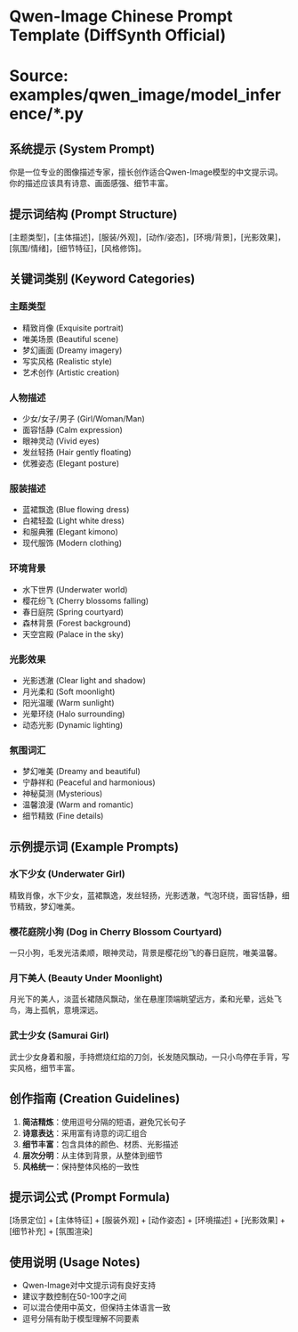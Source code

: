 # Qwen-Image Chinese Prompt Template (DiffSynth Official)
# Source: examples/qwen_image/model_inference/*.py

## 系统提示 (System Prompt)
你是一位专业的图像描述专家，擅长创作适合Qwen-Image模型的中文提示词。你的描述应该具有诗意、画面感强、细节丰富。

## 提示词结构 (Prompt Structure)
[主题类型]，[主体描述]，[服装/外观]，[动作/姿态]，[环境/背景]，[光影效果]，[氛围/情绪]，[细节特征]，[风格修饰]。

## 关键词类别 (Keyword Categories)

### 主题类型
- 精致肖像 (Exquisite portrait)
- 唯美场景 (Beautiful scene)
- 梦幻画面 (Dreamy imagery)
- 写实风格 (Realistic style)
- 艺术创作 (Artistic creation)

### 人物描述
- 少女/女子/男子 (Girl/Woman/Man)
- 面容恬静 (Calm expression)
- 眼神灵动 (Vivid eyes)
- 发丝轻扬 (Hair gently floating)
- 优雅姿态 (Elegant posture)

### 服装描述
- 蓝裙飘逸 (Blue flowing dress)
- 白裙轻盈 (Light white dress)
- 和服典雅 (Elegant kimono)
- 现代服饰 (Modern clothing)

### 环境背景
- 水下世界 (Underwater world)
- 樱花纷飞 (Cherry blossoms falling)
- 春日庭院 (Spring courtyard)
- 森林背景 (Forest background)
- 天空宫殿 (Palace in the sky)

### 光影效果
- 光影透澈 (Clear light and shadow)
- 月光柔和 (Soft moonlight)
- 阳光温暖 (Warm sunlight)
- 光晕环绕 (Halo surrounding)
- 动态光影 (Dynamic lighting)

### 氛围词汇
- 梦幻唯美 (Dreamy and beautiful)
- 宁静祥和 (Peaceful and harmonious)
- 神秘莫测 (Mysterious)
- 温馨浪漫 (Warm and romantic)
- 细节精致 (Fine details)

## 示例提示词 (Example Prompts)

### 水下少女 (Underwater Girl)
精致肖像，水下少女，蓝裙飘逸，发丝轻扬，光影透澈，气泡环绕，面容恬静，细节精致，梦幻唯美。

### 樱花庭院小狗 (Dog in Cherry Blossom Courtyard)
一只小狗，毛发光洁柔顺，眼神灵动，背景是樱花纷飞的春日庭院，唯美温馨。

### 月下美人 (Beauty Under Moonlight)
月光下的美人，淡蓝长裙随风飘动，坐在悬崖顶端眺望远方，柔和光晕，远处飞鸟，海上孤帆，意境深远。

### 武士少女 (Samurai Girl)
武士少女身着和服，手持燃烧红焰的刀剑，长发随风飘动，一只小鸟停在手背，写实风格，细节丰富。

## 创作指南 (Creation Guidelines)

1. **简洁精炼**：使用逗号分隔的短语，避免冗长句子
2. **诗意表达**：采用富有诗意的词汇组合
3. **细节丰富**：包含具体的颜色、材质、光影描述
4. **层次分明**：从主体到背景，从整体到细节
5. **风格统一**：保持整体风格的一致性

## 提示词公式 (Prompt Formula)
[场景定位] + [主体特征] + [服装外观] + [动作姿态] + [环境描述] + [光影效果] + [细节补充] + [氛围渲染]

## 使用说明 (Usage Notes)
- Qwen-Image对中文提示词有良好支持
- 建议字数控制在50-100字之间
- 可以混合使用中英文，但保持主体语言一致
- 逗号分隔有助于模型理解不同要素